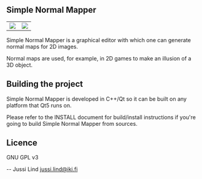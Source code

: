 ## Simple Normal Mapper

<table>
  <tr>
    <td>
      <img src="https://cloud.githubusercontent.com/assets/2587783/7400815/3b03a18c-eec8-11e4-8488-d637b536d2d1.png"></img>
    </td>
    <td>
      <img src="https://cloud.githubusercontent.com/assets/2587783/21721271/3e3e8f0c-d430-11e6-92da-4a7299e2b98d.png"></img>
    </td>
  </tr>
</table>

Simple Normal Mapper is a graphical editor with which one can generate normal maps for 2D images.

Normal maps are used, for example, in 2D games to make an illusion of
a 3D object.

## Building the project

Simple Normal Mapper is developed in C++/Qt so it can be built on any
platform that Qt5 runs on.

Please refer to the INSTALL document for build/install instructions if you're
going to build Simple Normal Mapper from sources.

## Licence

GNU GPL v3

-- Jussi Lind <jussi.lind@iki.fi>
